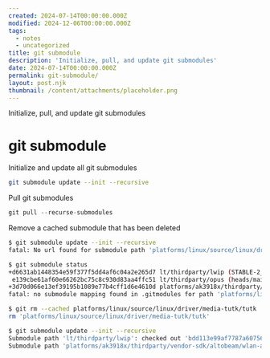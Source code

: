 ```yaml
---
created: 2024-07-14T00:00:00.000Z
modified: 2024-12-06T00:00:00.000Z
tags:
  - notes
  - uncategorized
title: git submodule
description: 'Initialize, pull, and update git submodules'
date: 2024-07-14T00:00:00.000Z
permalink: git-submodule/
layout: post.njk
thumbnail: /content/attachments/placeholder.png
---
```


Initialize, pull, and update git submodules

# git submodule

Initialize and update all git submodules
```Bash
git submodule update --init --recursive
```

Pull git submodules
```JavaScript
git pull --recurse-submodules
```

Remove a cached submodule that has been deleted
```Bash
$ git submodule update --init --recursive
fatal: No url found for submodule path 'platforms/linux/source/linux/driver/media-tutk/tutk' in .gitmodules

$ git submodule status
+d6631ab1448354e59f377f5dd4af6c04a2e265d7 lt/thirdparty/lwip (STABLE-2_1_3_RELEASE-23-gd6631ab1)
 e139cbe61af60e66262bc75c8c930d83aa4ffc51 lt/thirdparty/opus (heads/main)
+3d70d066e13ef39195b1089e77b4cff1d6e4610d platforms/ak3918x/thirdparty/vendor-sdk/altobeam/wlan-altobeam (remotes/origin/bugfix/ATBCONNECT-25-main-1-g3d70d06)
fatal: no submodule mapping found in .gitmodules for path 'platforms/linux/source/linux/driver/media-tutk/tutk'

$ git rm --cached platforms/linux/source/linux/driver/media-tutk/tutk
rm 'platforms/linux/source/linux/driver/media-tutk/tutk'

$ git submodule update --init --recursive
Submodule path 'lt/thirdparty/lwip': checked out 'bdd113e99af7787a60756daa9db5db9ae4ab505a'
Submodule path 'platforms/ak3918x/thirdparty/vendor-sdk/altobeam/wlan-altobeam': checked out '2428c6d4792ddcbf7be348ad0c533afa44c05f82'
```
